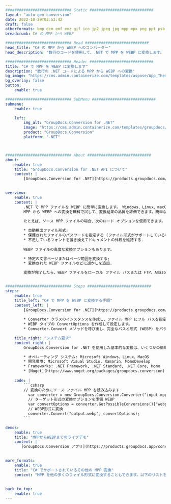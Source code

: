 ```yaml
---
############################# Static ############################
layout: "auto-gen-conversion"
date: 2022-10-29T02:52:42
draft: false
otherformats: bmp dcm emf emz gif ico jp2 jpeg jpg mpp mpx png ppt psb psd svg svgz tga tif tiff webp wmf wmz xer
breadcrumb: C# の MPP から WEBP

############################# Head ############################
head_title: "C# の MPP から WEBP へのコンバーター"
head_description: "数行のコードを使用して、.NET で MPP を WEBP に変換します。 GroupDocs ドキュメント変換 API を使用して、160 を超えるファイル形式を変換します。"

############################# Header ############################
title: "C# で MPP を WEBP に変換します"
description: "数行の .NET コードによる MPP から WEBP への変換"
bg_image: "https://cms.admin.containerize.com/templates/aspose/App_Themes/V3/images/bg/header1.png"
bg_overlay: false
button:
    enable: true

############################# SubMenu ############################
submenu:
    enable: true

    left:
        img_alt: "GroupDocs.Conversion for .NET"
        image: "https://cms.admin.containerize.com/templates/groupdocs/images/product-logos/90x90-noborder/groupdocs-conversion-net.png"
        product: "GroupDocs.Conversion"
        platform: ".NET"



############################# About ############################
about:
    enable: true
    title: "GroupDocs.Conversion for .NET API について"
    content: |
        [GroupDocs.Conversion for .NET](https://products.groupdocs.com/conversion/net/) を使用して、Microsoft Word、Excel、PowerPoint、PDF、Visio、およびその他の形式を変換できます。 GroupDocs.Conversion は、高いパフォーマンスが要求されるバックエンドおよび内部システムに適したスタンドアロン API です。 Microsoft や Open Office などのソフトウェアには依存しません。
    

overview:
    enable: true
    content: |
        .NET で MPP ファイルを WEBP に簡単に変換します。 Windows、Linux、macOS など、任意のプラットフォームで C# コード行を 2 行だけ使用できます。
        MPP から WEBP への変換を無料で試して、変換結果の品質を評価できます。簡単なファイル変換のシナリオに加えて、ソース MPP ファイルをロードし、出力 WEBP 結果を保存するためのより高度なオプションを試すことができます。 
        
        たとえば、ソース MPP ファイルの場合、次のロード オプションを使用できます。

        * 自動検出ファイル形式;
        * 保護されたファイルのパスワードを指定する (ファイル形式がサポートしている場合);
        * 不足しているフォントを置き換えてドキュメントの外観を維持する.
        
        WEBP ファイルの高度な変換オプションもあります。

        * 特定の文書ページまたはページ範囲を変換する;
        * 変換された WEBP ファイルなどに透かしを追加.

        変換が完了したら、WEBP ファイルをローカル ファイル パスまたは FTP、Amazon S3、Google Drive、Dropbox などのサードパーティ ストレージに保存できます。注意してください - MPP を {{ に変換するにはTO}} MS Office、Open Office、Adobe Acrobat Reader などの追加のソフトウェアをインストールする必要はありません。


############################# Steps ############################
steps:
    enable: true
    title_left: "C# で MPP を WEBP に変換する手順"
    content_left: |
        [GroupDocs.Conversion for .NET](https://products.groupdocs.com/conversion/net/) を使用すると、開発者は数行のコードで MPP ファイルを WEBP に簡単に変換できます。
        
        * Converter クラスのインスタンスを作成し、ファイル MPP にフル パスを指定します。
        * WEBP タイプの ConvertOptions を作成して設定します。
        * Converter.Convert メソッドを呼び出し、完全なパスと形式 (WEBP) をパラメーターとして渡します。

    title_right: "システム要求"
    content_right: |
        GroupDocs.Conversion for .NET を使用した基本的な変換は、いくつかの簡単な手順で実行できます。当社の API は、すべての主要なプラットフォームとオペレーティング システムでサポートされています。以下のコードを実行する前に、システムに次の前提条件がインストールされていることを確認してください。

        * オペレーティング システム: Microsoft Windows、Linux、MacOS
        * 開発環境: Microsoft Visual Studio, Xamarin, MonoDevelop
        * Frameworks: .NET Framework, .NET Standard, .NET Core, Mono
        * [Nuget](https://www.nuget.org/packages/groupdocs.conversion) から最新の GroupDocs.Conversion for .NET を取得します
         
    code: |
        ```csharp    
        // 変換のためにソース ファイル MPP を読み込みます
          var converter = new GroupDocs.Conversion.Converter("input.mpp");
          // ターゲット形式の変換オプションを準備 WEBP
          var convertOptions = converter.GetPossibleConversions()["webp"].ConvertOptions;
          // WEBP形式に変換
          converter.Convert("output.webp", convertOptions);
        ```

demos:
    enable: true
    title: "MPPからWEBPまでのライブデモ"
    content: |
       [GroupDocs.Conversion アプリ](https://products.groupdocs.app/conversion/family) Web サイトにアクセスして、今すぐ MPP を WEBP に変換してください。オンラインデモには次の利点があります
          

more_formats:
    enable: true
    title: "C# でサポートされているその他の MPP 変換"
    content: "MPP を他の多くのファイル形式に変換することもできます。以下のリストをご覧ください。"
       
       
back_to_top:
    enable: true
---
```

